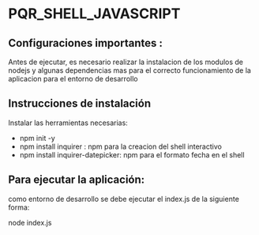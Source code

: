 # PQR_SHELL_JAVASCRIPT

## Configuraciones importantes :

Antes de ejecutar, es necesario realizar la instalacion de los modulos de nodejs y algunas dependencias mas para el correcto funcionamiento de la aplicacion para el entorno de desarrollo

## Instrucciones de instalación

Instalar las herramientas necesarias:

- npm init -y
- npm install inquirer : npm para la creacion del shell interactivo
- npm install inquirer-datepicker: npm para el formato fecha en el shell

## Para ejecutar la aplicación:

como entorno de desarrollo se debe ejecutar el index.js de la siguiente forma:

node index.js



